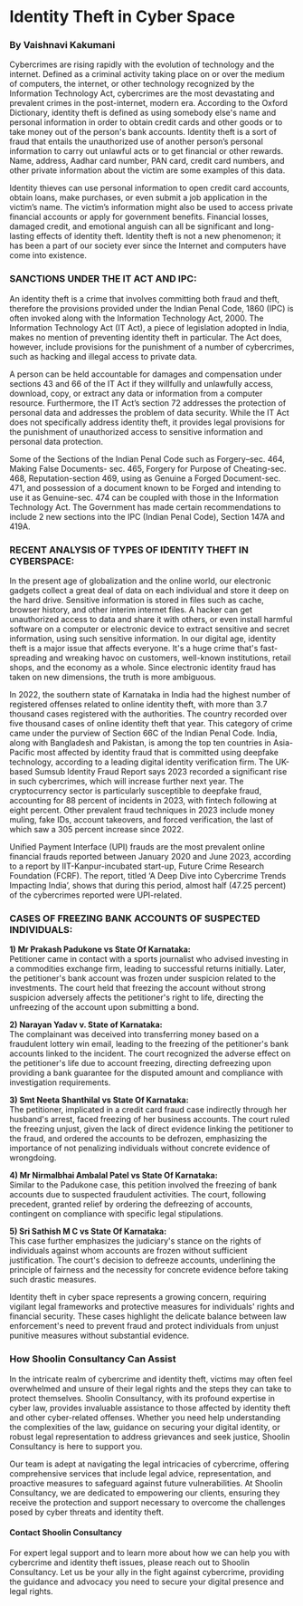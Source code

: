# Identity Theft in Cyber Space
### By Vaishnavi Kakumani

Cybercrimes are rising rapidly with the evolution of technology and the internet. Defined as a criminal activity taking place on or over the medium of computers, the internet, or other technology recognized by the Information Technology Act, cybercrimes are the most devastating and prevalent crimes in the post-internet, modern era. According to the Oxford Dictionary, identity theft is defined as using somebody else's name and personal information in order to obtain credit cards and other goods or to take money out of the person's bank accounts. Identity theft is a sort of fraud that entails the unauthorized use of another person’s personal information to carry out unlawful acts or to get financial or other rewards. Name, address, Aadhar card number, PAN card, credit card numbers, and other private information about the victim are some examples of this data.

Identity thieves can use personal information to open credit card accounts, obtain loans, make purchases, or even submit a job application in the victim’s name. The victim’s information might also be used to access private financial accounts or apply for government benefits. Financial losses, damaged credit, and emotional anguish can all be significant and long-lasting effects of identity theft. Identity theft is not a new phenomenon; it has been a part of our society ever since the Internet and computers have come into existence.

### SANCTIONS UNDER THE IT ACT AND IPC:

An identity theft is a crime that involves committing both fraud and theft, therefore the provisions provided under the Indian Penal Code, 1860 (IPC) is often invoked along with the Information Technology Act, 2000. The Information Technology Act (IT Act), a piece of legislation adopted in India, makes no mention of preventing identity theft in particular. The Act does, however, include provisions for the punishment of a number of cybercrimes, such as hacking and illegal access to private data.

A person can be held accountable for damages and compensation under sections 43 and 66 of the IT Act if they willfully and unlawfully access, download, copy, or extract any data or information from a computer resource. Furthermore, the IT Act’s section 72 addresses the protection of personal data and addresses the problem of data security. While the IT Act does not specifically address identity theft, it provides legal provisions for the punishment of unauthorized access to sensitive information and personal data protection.

Some of the Sections of the Indian Penal Code such as Forgery–sec. 464, Making False Documents- sec. 465, Forgery for Purpose of Cheating-sec. 468, Reputation-section 469, using as Genuine a Forged Document-sec. 471, and possession of a document known to be Forged and intending to use it as Genuine-sec. 474 can be coupled with those in the Information Technology Act. The Government has made certain recommendations to include 2 new sections into the IPC (Indian Penal Code), Section 147A and 419A.

### RECENT ANALYSIS OF TYPES OF IDENTITY THEFT IN CYBERSPACE:

In the present age of globalization and the online world, our electronic gadgets collect a great deal of data on each individual and store it deep on the hard drive. Sensitive information is stored in files such as cache, browser history, and other interim internet files. A hacker can get unauthorized access to data and share it with others, or even install harmful software on a computer or electronic device to extract sensitive and secret information, using such sensitive information. In our digital age, identity theft is a major issue that affects everyone. It's a huge crime that's fast-spreading and wreaking havoc on customers, well-known institutions, retail shops, and the economy as a whole. Since electronic identity fraud has taken on new dimensions, the truth is more ambiguous.

In 2022, the southern state of Karnataka in India had the highest number of registered offenses related to online identity theft, with more than 3.7 thousand cases registered with the authorities. The country recorded over five thousand cases of online identity theft that year. This category of crime came under the purview of Section 66C of the Indian Penal Code. India, along with Bangladesh and Pakistan, is among the top ten countries in Asia-Pacific most affected by identity fraud that is committed using deepfake technology, according to a leading digital identity verification firm. The UK-based Sumsub Identity Fraud Report says 2023 recorded a significant rise in such cybercrimes, which will increase further next year. The cryptocurrency sector is particularly susceptible to deepfake fraud, accounting for 88 percent of incidents in 2023, with fintech following at eight percent. Other prevalent fraud techniques in 2023 include money muling, fake IDs, account takeovers, and forced verification, the last of which saw a 305 percent increase since 2022.

Unified Payment Interface (UPI) frauds are the most prevalent online financial frauds reported between January 2020 and June 2023, according to a report by IIT-Kanpur-incubated start-up, Future Crime Research Foundation (FCRF). The report, titled ‘A Deep Dive into Cybercrime Trends Impacting India’, shows that during this period, almost half (47.25 percent) of the cybercrimes reported were UPI-related.

### CASES OF FREEZING BANK ACCOUNTS OF SUSPECTED INDIVIDUALS:

**1) Mr Prakash Padukone vs State Of Karnataka:**  
Petitioner came in contact with a sports journalist who advised investing in a commodities exchange firm, leading to successful returns initially. Later, the petitioner's bank account was frozen under suspicion related to the investments. The court held that freezing the account without strong suspicion adversely affects the petitioner's right to life, directing the unfreezing of the account upon submitting a bond.

**2) Narayan Yadav v. State of Karnataka:**  
The complainant was deceived into transferring money based on a fraudulent lottery win email, leading to the freezing of the petitioner's bank accounts linked to the incident. The court recognized the adverse effect on the petitioner's life due to account freezing, directing defreezing upon providing a bank guarantee for the disputed amount and compliance with investigation requirements.

**3) Smt Neeta Shanthilal vs State Of Karnataka:**  
The petitioner, implicated in a credit card fraud case indirectly through her husband's arrest, faced freezing of her business accounts. The court ruled the freezing unjust, given the lack of direct evidence linking the petitioner to the fraud, and ordered the accounts to be defrozen, emphasizing the importance of not penalizing individuals without concrete evidence of wrongdoing.

**4) Mr Nirmalbhai Ambalal Patel vs State Of Karnataka:**  
Similar to the Padukone case, this petition involved the freezing of bank accounts due to suspected fraudulent activities. The court, following precedent, granted relief by ordering the defreezing of accounts, contingent on compliance with specific legal stipulations.

**5) Sri Sathish M C vs State Of Karnataka:**  
This case further emphasizes the judiciary's stance on the rights of individuals against whom accounts are frozen without sufficient justification. The court's decision to defreeze accounts, underlining the principle of fairness and the necessity for concrete evidence before taking such drastic measures.

Identity theft in cyber space represents a growing concern, requiring vigilant legal frameworks and protective measures for individuals' rights and financial security. These cases highlight the delicate balance between law enforcement's need to prevent fraud and protect individuals from unjust punitive measures without substantial evidence.

### How Shoolin Consultancy Can Assist

In the intricate realm of cybercrime and identity theft, victims may often feel overwhelmed and unsure of their legal rights and the steps they can take to protect themselves. Shoolin Consultancy, with its profound expertise in cyber law, provides invaluable assistance to those affected by identity theft and other cyber-related offenses. Whether you need help understanding the complexities of the law, guidance on securing your digital identity, or robust legal representation to address grievances and seek justice, Shoolin Consultancy is here to support you.

Our team is adept at navigating the legal intricacies of cybercrime, offering comprehensive services that include legal advice, representation, and proactive measures to safeguard against future vulnerabilities. At Shoolin Consultancy, we are dedicated to empowering our clients, ensuring they receive the protection and support necessary to overcome the challenges posed by cyber threats and identity theft.

#### Contact Shoolin Consultancy

For expert legal support and to learn more about how we can help you with cybercrime and identity theft issues, please reach out to Shoolin Consultancy. Let us be your ally in the fight against cybercrime, providing the guidance and advocacy you need to secure your digital presence and legal rights.
